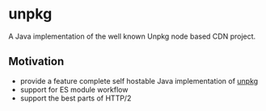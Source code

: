 # unpkg

A Java implementation of the well known Unpkg node based CDN project.

## Motivation

- provide a feature complete self hostable Java implementation of [unpkg](https://github.com/unpkg/unpkg.com)
- support for ES module workflow
- support the best parts of HTTP/2
